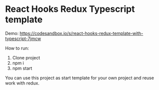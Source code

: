 # React Hooks Redux Typescript template
Demo: https://codesandbox.io/s/react-hooks-redux-template-with-typescript-7jmcw

How to run:
1. Clone project
2. npm i
3. npm start

You can use this project as start template for your own project and reuse work with redux.


